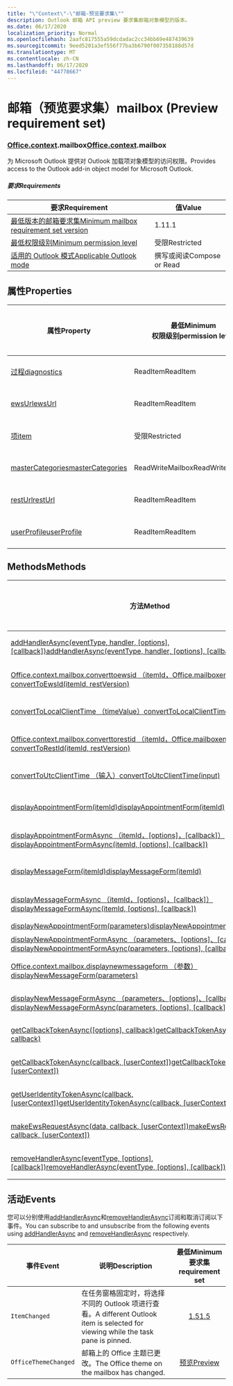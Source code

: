 ```yaml
---
title: "\"Context\"-\"邮箱-预览要求集\""
description: Outlook 邮箱 API preview 要求集邮箱对象模型的版本。
ms.date: 06/17/2020
localization_priority: Normal
ms.openlocfilehash: 2aafc817555a59dcdadac2cc34bb69e487439639
ms.sourcegitcommit: 9eed5201a3ef556f77ba3b6790f007358188d57d
ms.translationtype: MT
ms.contentlocale: zh-CN
ms.lasthandoff: 06/17/2020
ms.locfileid: "44778667"
---
```

# <a name="mailbox-preview-requirement-set"></a><span data-ttu-id="67805-103">邮箱（预览要求集）</span><span class="sxs-lookup"><span data-stu-id="67805-103">mailbox (Preview requirement set)</span></span>

### <a name="officecontextmailbox"></a><span data-ttu-id="67805-104">[Office](office.md)[.context](office.context.md).mailbox</span><span class="sxs-lookup"><span data-stu-id="67805-104">[Office](office.md)[.context](office.context.md).mailbox</span></span>

<span data-ttu-id="67805-105">为 Microsoft Outlook 提供对 Outlook 加载项对象模型的访问权限。</span><span class="sxs-lookup"><span data-stu-id="67805-105">Provides access to the Outlook add-in object model for Microsoft Outlook.</span></span>

##### <a name="requirements"></a><span data-ttu-id="67805-106">要求</span><span class="sxs-lookup"><span data-stu-id="67805-106">Requirements</span></span>

|<span data-ttu-id="67805-107">要求</span><span class="sxs-lookup"><span data-stu-id="67805-107">Requirement</span></span>| <span data-ttu-id="67805-108">值</span><span class="sxs-lookup"><span data-stu-id="67805-108">Value</span></span>|
|---|---|
|[<span data-ttu-id="67805-109">最低版本的邮箱要求集</span><span class="sxs-lookup"><span data-stu-id="67805-109">Minimum mailbox requirement set version</span></span>](../../requirement-sets/outlook-api-requirement-sets.md)| <span data-ttu-id="67805-110">1.1</span><span class="sxs-lookup"><span data-stu-id="67805-110">1.1</span></span>|
|[<span data-ttu-id="67805-111">最低权限级别</span><span class="sxs-lookup"><span data-stu-id="67805-111">Minimum permission level</span></span>](../../../outlook/understanding-outlook-add-in-permissions.md)| <span data-ttu-id="67805-112">受限</span><span class="sxs-lookup"><span data-stu-id="67805-112">Restricted</span></span>|
|[<span data-ttu-id="67805-113">适用的 Outlook 模式</span><span class="sxs-lookup"><span data-stu-id="67805-113">Applicable Outlook mode</span></span>](../../../outlook/outlook-add-ins-overview.md#extension-points)| <span data-ttu-id="67805-114">撰写或阅读</span><span class="sxs-lookup"><span data-stu-id="67805-114">Compose or Read</span></span>|

## <a name="properties"></a><span data-ttu-id="67805-115">属性</span><span class="sxs-lookup"><span data-stu-id="67805-115">Properties</span></span>

| <span data-ttu-id="67805-116">属性</span><span class="sxs-lookup"><span data-stu-id="67805-116">Property</span></span> | <span data-ttu-id="67805-117">最低</span><span class="sxs-lookup"><span data-stu-id="67805-117">Minimum</span></span><br><span data-ttu-id="67805-118">权限级别</span><span class="sxs-lookup"><span data-stu-id="67805-118">permission level</span></span> | <span data-ttu-id="67805-119">型号</span><span class="sxs-lookup"><span data-stu-id="67805-119">Modes</span></span> | <span data-ttu-id="67805-120">返回类型</span><span class="sxs-lookup"><span data-stu-id="67805-120">Return type</span></span> | <span data-ttu-id="67805-121">最低</span><span class="sxs-lookup"><span data-stu-id="67805-121">Minimum</span></span><br><span data-ttu-id="67805-122">要求集</span><span class="sxs-lookup"><span data-stu-id="67805-122">requirement set</span></span> |
|---|---|---|---|:---:|
| [<span data-ttu-id="67805-123">过程</span><span class="sxs-lookup"><span data-stu-id="67805-123">diagnostics</span></span>](/javascript/api/outlook/office.mailbox?view=outlook-js-preview#diagnostics) | <span data-ttu-id="67805-124">ReadItem</span><span class="sxs-lookup"><span data-stu-id="67805-124">ReadItem</span></span> | <span data-ttu-id="67805-125">撰写</span><span class="sxs-lookup"><span data-stu-id="67805-125">Compose</span></span><br><span data-ttu-id="67805-126">阅读</span><span class="sxs-lookup"><span data-stu-id="67805-126">Read</span></span> | [<span data-ttu-id="67805-127">Diagnostics</span><span class="sxs-lookup"><span data-stu-id="67805-127">Diagnostics</span></span>](/javascript/api/outlook/office.diagnostics?view=outlook-js-preview) | [<span data-ttu-id="67805-128">1.1</span><span class="sxs-lookup"><span data-stu-id="67805-128">1.1</span></span>](../requirement-set-1.1/outlook-requirement-set-1.1.md) |
| [<span data-ttu-id="67805-129">ewsUrl</span><span class="sxs-lookup"><span data-stu-id="67805-129">ewsUrl</span></span>](/javascript/api/outlook/office.mailbox?view=outlook-js-preview#ewsurl) | <span data-ttu-id="67805-130">ReadItem</span><span class="sxs-lookup"><span data-stu-id="67805-130">ReadItem</span></span> | <span data-ttu-id="67805-131">撰写</span><span class="sxs-lookup"><span data-stu-id="67805-131">Compose</span></span><br><span data-ttu-id="67805-132">阅读</span><span class="sxs-lookup"><span data-stu-id="67805-132">Read</span></span> | <span data-ttu-id="67805-133">String</span><span class="sxs-lookup"><span data-stu-id="67805-133">String</span></span> | [<span data-ttu-id="67805-134">1.1</span><span class="sxs-lookup"><span data-stu-id="67805-134">1.1</span></span>](../requirement-set-1.1/outlook-requirement-set-1.1.md) |
| [<span data-ttu-id="67805-135">项</span><span class="sxs-lookup"><span data-stu-id="67805-135">item</span></span>](office.context.mailbox.item.md) | <span data-ttu-id="67805-136">受限</span><span class="sxs-lookup"><span data-stu-id="67805-136">Restricted</span></span> | <span data-ttu-id="67805-137">撰写</span><span class="sxs-lookup"><span data-stu-id="67805-137">Compose</span></span><br><span data-ttu-id="67805-138">阅读</span><span class="sxs-lookup"><span data-stu-id="67805-138">Read</span></span> | [<span data-ttu-id="67805-139">项</span><span class="sxs-lookup"><span data-stu-id="67805-139">Item</span></span>](/javascript/api/outlook/office.item?view=outlook-js-preview) | [<span data-ttu-id="67805-140">1.1</span><span class="sxs-lookup"><span data-stu-id="67805-140">1.1</span></span>](../requirement-set-1.1/outlook-requirement-set-1.1.md) |
| [<span data-ttu-id="67805-141">masterCategories</span><span class="sxs-lookup"><span data-stu-id="67805-141">masterCategories</span></span>](/javascript/api/outlook/office.mailbox?view=outlook-js-preview#mastercategories) | <span data-ttu-id="67805-142">ReadWriteMailbox</span><span class="sxs-lookup"><span data-stu-id="67805-142">ReadWriteMailbox</span></span> | <span data-ttu-id="67805-143">撰写</span><span class="sxs-lookup"><span data-stu-id="67805-143">Compose</span></span><br><span data-ttu-id="67805-144">阅读</span><span class="sxs-lookup"><span data-stu-id="67805-144">Read</span></span> | [<span data-ttu-id="67805-145">MasterCategories</span><span class="sxs-lookup"><span data-stu-id="67805-145">MasterCategories</span></span>](/javascript/api/outlook/office.mastercategories?view=outlook-js-preview) | [<span data-ttu-id="67805-146">1.8</span><span class="sxs-lookup"><span data-stu-id="67805-146">1.8</span></span>](../requirement-set-1.8/outlook-requirement-set-1.8.md) |
| [<span data-ttu-id="67805-147">restUrl</span><span class="sxs-lookup"><span data-stu-id="67805-147">restUrl</span></span>](/javascript/api/outlook/office.mailbox?view=outlook-js-preview#resturl) | <span data-ttu-id="67805-148">ReadItem</span><span class="sxs-lookup"><span data-stu-id="67805-148">ReadItem</span></span> | <span data-ttu-id="67805-149">撰写</span><span class="sxs-lookup"><span data-stu-id="67805-149">Compose</span></span><br><span data-ttu-id="67805-150">阅读</span><span class="sxs-lookup"><span data-stu-id="67805-150">Read</span></span> | <span data-ttu-id="67805-151">String</span><span class="sxs-lookup"><span data-stu-id="67805-151">String</span></span> | [<span data-ttu-id="67805-152">1.5</span><span class="sxs-lookup"><span data-stu-id="67805-152">1.5</span></span>](../requirement-set-1.5/outlook-requirement-set-1.5.md) |
| [<span data-ttu-id="67805-153">userProfile</span><span class="sxs-lookup"><span data-stu-id="67805-153">userProfile</span></span>](/javascript/api/outlook/office.mailbox?view=outlook-js-preview#userprofile) | <span data-ttu-id="67805-154">ReadItem</span><span class="sxs-lookup"><span data-stu-id="67805-154">ReadItem</span></span> | <span data-ttu-id="67805-155">撰写</span><span class="sxs-lookup"><span data-stu-id="67805-155">Compose</span></span><br><span data-ttu-id="67805-156">阅读</span><span class="sxs-lookup"><span data-stu-id="67805-156">Read</span></span> | [<span data-ttu-id="67805-157">UserProfile</span><span class="sxs-lookup"><span data-stu-id="67805-157">UserProfile</span></span>](/javascript/api/outlook/office.userprofile?view=outlook-js-preview) | [<span data-ttu-id="67805-158">1.1</span><span class="sxs-lookup"><span data-stu-id="67805-158">1.1</span></span>](../requirement-set-1.1/outlook-requirement-set-1.1.md) |

## <a name="methods"></a><span data-ttu-id="67805-159">Methods</span><span class="sxs-lookup"><span data-stu-id="67805-159">Methods</span></span>

| <span data-ttu-id="67805-160">方法</span><span class="sxs-lookup"><span data-stu-id="67805-160">Method</span></span> | <span data-ttu-id="67805-161">最低</span><span class="sxs-lookup"><span data-stu-id="67805-161">Minimum</span></span><br><span data-ttu-id="67805-162">权限级别</span><span class="sxs-lookup"><span data-stu-id="67805-162">permission level</span></span> | <span data-ttu-id="67805-163">型号</span><span class="sxs-lookup"><span data-stu-id="67805-163">Modes</span></span> | <span data-ttu-id="67805-164">最低</span><span class="sxs-lookup"><span data-stu-id="67805-164">Minimum</span></span><br><span data-ttu-id="67805-165">要求集</span><span class="sxs-lookup"><span data-stu-id="67805-165">requirement set</span></span> |
|---|---|---|:---:|
| <span data-ttu-id="67805-166">[addHandlerAsync(eventType, handler, [options], [callback])](/javascript/api/outlook/office.mailbox?view=outlook-js-preview#addhandlerasync-eventtype--handler--options--callback-)</span><span class="sxs-lookup"><span data-stu-id="67805-166">[addHandlerAsync(eventType, handler, [options], [callback])](/javascript/api/outlook/office.mailbox?view=outlook-js-preview#addhandlerasync-eventtype--handler--options--callback-)</span></span> | <span data-ttu-id="67805-167">ReadItem</span><span class="sxs-lookup"><span data-stu-id="67805-167">ReadItem</span></span> | <span data-ttu-id="67805-168">撰写</span><span class="sxs-lookup"><span data-stu-id="67805-168">Compose</span></span><br><span data-ttu-id="67805-169">阅读</span><span class="sxs-lookup"><span data-stu-id="67805-169">Read</span></span> | [<span data-ttu-id="67805-170">1.5</span><span class="sxs-lookup"><span data-stu-id="67805-170">1.5</span></span>](../requirement-set-1.5/outlook-requirement-set-1.5.md) |
| [<span data-ttu-id="67805-171">Office.context.mailbox.converttoewsid （itemId，Office.mailboxenums.restversion）</span><span class="sxs-lookup"><span data-stu-id="67805-171">convertToEwsId(itemId, restVersion)</span></span>](/javascript/api/outlook/office.mailbox?view=outlook-js-preview#converttoewsid-itemid--restversion-) | <span data-ttu-id="67805-172">受限</span><span class="sxs-lookup"><span data-stu-id="67805-172">Restricted</span></span> | <span data-ttu-id="67805-173">撰写</span><span class="sxs-lookup"><span data-stu-id="67805-173">Compose</span></span><br><span data-ttu-id="67805-174">阅读</span><span class="sxs-lookup"><span data-stu-id="67805-174">Read</span></span> | [<span data-ttu-id="67805-175">1.3</span><span class="sxs-lookup"><span data-stu-id="67805-175">1.3</span></span>](../requirement-set-1.3/outlook-requirement-set-1.3.md) |
| [<span data-ttu-id="67805-176">convertToLocalClientTime （timeValue）</span><span class="sxs-lookup"><span data-stu-id="67805-176">convertToLocalClientTime(timeValue)</span></span>](/javascript/api/outlook/office.mailbox?view=outlook-js-preview#converttolocalclienttime-timevalue-) | <span data-ttu-id="67805-177">ReadItem</span><span class="sxs-lookup"><span data-stu-id="67805-177">ReadItem</span></span> | <span data-ttu-id="67805-178">撰写</span><span class="sxs-lookup"><span data-stu-id="67805-178">Compose</span></span><br><span data-ttu-id="67805-179">阅读</span><span class="sxs-lookup"><span data-stu-id="67805-179">Read</span></span> | [<span data-ttu-id="67805-180">1.1</span><span class="sxs-lookup"><span data-stu-id="67805-180">1.1</span></span>](../requirement-set-1.1/outlook-requirement-set-1.1.md) |
| [<span data-ttu-id="67805-181">Office.context.mailbox.converttorestid （itemId，Office.mailboxenums.restversion）</span><span class="sxs-lookup"><span data-stu-id="67805-181">convertToRestId(itemId, restVersion)</span></span>](/javascript/api/outlook/office.mailbox?view=outlook-js-preview#converttorestid-itemid--restversion-) | <span data-ttu-id="67805-182">受限</span><span class="sxs-lookup"><span data-stu-id="67805-182">Restricted</span></span> | <span data-ttu-id="67805-183">撰写</span><span class="sxs-lookup"><span data-stu-id="67805-183">Compose</span></span><br><span data-ttu-id="67805-184">阅读</span><span class="sxs-lookup"><span data-stu-id="67805-184">Read</span></span> | [<span data-ttu-id="67805-185">1.3</span><span class="sxs-lookup"><span data-stu-id="67805-185">1.3</span></span>](../requirement-set-1.3/outlook-requirement-set-1.3.md) |
| [<span data-ttu-id="67805-186">convertToUtcClientTime （输入）</span><span class="sxs-lookup"><span data-stu-id="67805-186">convertToUtcClientTime(input)</span></span>](/javascript/api/outlook/office.mailbox?view=outlook-js-preview#converttoutcclienttime-input-) | <span data-ttu-id="67805-187">ReadItem</span><span class="sxs-lookup"><span data-stu-id="67805-187">ReadItem</span></span> | <span data-ttu-id="67805-188">撰写</span><span class="sxs-lookup"><span data-stu-id="67805-188">Compose</span></span><br><span data-ttu-id="67805-189">阅读</span><span class="sxs-lookup"><span data-stu-id="67805-189">Read</span></span> | [<span data-ttu-id="67805-190">1.1</span><span class="sxs-lookup"><span data-stu-id="67805-190">1.1</span></span>](../requirement-set-1.1/outlook-requirement-set-1.1.md) |
| [<span data-ttu-id="67805-191">displayAppointmentForm(itemId)</span><span class="sxs-lookup"><span data-stu-id="67805-191">displayAppointmentForm(itemId)</span></span>](/javascript/api/outlook/office.mailbox?view=outlook-js-preview#displayappointmentform-itemid-) | <span data-ttu-id="67805-192">ReadItem</span><span class="sxs-lookup"><span data-stu-id="67805-192">ReadItem</span></span> | <span data-ttu-id="67805-193">撰写</span><span class="sxs-lookup"><span data-stu-id="67805-193">Compose</span></span><br><span data-ttu-id="67805-194">阅读</span><span class="sxs-lookup"><span data-stu-id="67805-194">Read</span></span> | [<span data-ttu-id="67805-195">1.1</span><span class="sxs-lookup"><span data-stu-id="67805-195">1.1</span></span>](../requirement-set-1.1/outlook-requirement-set-1.1.md) |
| <span data-ttu-id="67805-196">[displayAppointmentFormAsync （itemId，[options]，[callback]）](/javascript/api/outlook/office.mailbox?view=outlook-js-preview#displayappointmentform-itemid--options--callback-)</span><span class="sxs-lookup"><span data-stu-id="67805-196">[displayAppointmentFormAsync(itemId, [options], [callback])](/javascript/api/outlook/office.mailbox?view=outlook-js-preview#displayappointmentform-itemid--options--callback-)</span></span> | <span data-ttu-id="67805-197">ReadItem</span><span class="sxs-lookup"><span data-stu-id="67805-197">ReadItem</span></span> | <span data-ttu-id="67805-198">撰写</span><span class="sxs-lookup"><span data-stu-id="67805-198">Compose</span></span><br><span data-ttu-id="67805-199">阅读</span><span class="sxs-lookup"><span data-stu-id="67805-199">Read</span></span> | [<span data-ttu-id="67805-200">预览</span><span class="sxs-lookup"><span data-stu-id="67805-200">Preview</span></span>](outlook-requirement-set-preview.md) |
| [<span data-ttu-id="67805-201">displayMessageForm(itemId)</span><span class="sxs-lookup"><span data-stu-id="67805-201">displayMessageForm(itemId)</span></span>](/javascript/api/outlook/office.mailbox?view=outlook-js-preview#displaymessageform-itemid-) | <span data-ttu-id="67805-202">ReadItem</span><span class="sxs-lookup"><span data-stu-id="67805-202">ReadItem</span></span> | <span data-ttu-id="67805-203">撰写</span><span class="sxs-lookup"><span data-stu-id="67805-203">Compose</span></span><br><span data-ttu-id="67805-204">阅读</span><span class="sxs-lookup"><span data-stu-id="67805-204">Read</span></span> | [<span data-ttu-id="67805-205">1.1</span><span class="sxs-lookup"><span data-stu-id="67805-205">1.1</span></span>](../requirement-set-1.1/outlook-requirement-set-1.1.md) |
| <span data-ttu-id="67805-206">[displayMessageFormAsync （itemId，[options]，[callback]）](/javascript/api/outlook/office.mailbox?view=outlook-js-preview#displaymessageform-itemid--options--callback-)</span><span class="sxs-lookup"><span data-stu-id="67805-206">[displayMessageFormAsync(itemId, [options], [callback])](/javascript/api/outlook/office.mailbox?view=outlook-js-preview#displaymessageform-itemid--options--callback-)</span></span> | <span data-ttu-id="67805-207">ReadItem</span><span class="sxs-lookup"><span data-stu-id="67805-207">ReadItem</span></span> | <span data-ttu-id="67805-208">撰写</span><span class="sxs-lookup"><span data-stu-id="67805-208">Compose</span></span><br><span data-ttu-id="67805-209">阅读</span><span class="sxs-lookup"><span data-stu-id="67805-209">Read</span></span> | [<span data-ttu-id="67805-210">预览</span><span class="sxs-lookup"><span data-stu-id="67805-210">Preview</span></span>](outlook-requirement-set-preview.md) |
| [<span data-ttu-id="67805-211">displayNewAppointmentForm(parameters)</span><span class="sxs-lookup"><span data-stu-id="67805-211">displayNewAppointmentForm(parameters)</span></span>](/javascript/api/outlook/office.mailbox?view=outlook-js-preview#displaynewappointmentform-parameters-) | <span data-ttu-id="67805-212">ReadItem</span><span class="sxs-lookup"><span data-stu-id="67805-212">ReadItem</span></span> | <span data-ttu-id="67805-213">阅读</span><span class="sxs-lookup"><span data-stu-id="67805-213">Read</span></span> | [<span data-ttu-id="67805-214">1.1</span><span class="sxs-lookup"><span data-stu-id="67805-214">1.1</span></span>](../requirement-set-1.1/outlook-requirement-set-1.1.md) |
| <span data-ttu-id="67805-215">[displayNewAppointmentFormAsync （parameters、[options]、[callback]）](/javascript/api/outlook/office.mailbox?view=outlook-js-preview#displaynewappointmentform-parameters--options--callback-)</span><span class="sxs-lookup"><span data-stu-id="67805-215">[displayNewAppointmentFormAsync(parameters, [options], [callback])](/javascript/api/outlook/office.mailbox?view=outlook-js-preview#displaynewappointmentform-parameters--options--callback-)</span></span> | <span data-ttu-id="67805-216">ReadItem</span><span class="sxs-lookup"><span data-stu-id="67805-216">ReadItem</span></span> | <span data-ttu-id="67805-217">阅读</span><span class="sxs-lookup"><span data-stu-id="67805-217">Read</span></span> | [<span data-ttu-id="67805-218">预览</span><span class="sxs-lookup"><span data-stu-id="67805-218">Preview</span></span>](outlook-requirement-set-preview.md) |
| [<span data-ttu-id="67805-219">Office.context.mailbox.displaynewmessageform （参数）</span><span class="sxs-lookup"><span data-stu-id="67805-219">displayNewMessageForm(parameters)</span></span>](/javascript/api/outlook/office.mailbox?view=outlook-js-preview#displaynewmessageform-parameters-) | <span data-ttu-id="67805-220">ReadItem</span><span class="sxs-lookup"><span data-stu-id="67805-220">ReadItem</span></span> | <span data-ttu-id="67805-221">撰写</span><span class="sxs-lookup"><span data-stu-id="67805-221">Compose</span></span><br><span data-ttu-id="67805-222">阅读</span><span class="sxs-lookup"><span data-stu-id="67805-222">Read</span></span> | [<span data-ttu-id="67805-223">1.6</span><span class="sxs-lookup"><span data-stu-id="67805-223">1.6</span></span>](../requirement-set-1.6/outlook-requirement-set-1.6.md) |
| <span data-ttu-id="67805-224">[displayNewMessageFormAsync （parameters、[options]、[callback]）](/javascript/api/outlook/office.mailbox?view=outlook-js-preview#displaynewmessageform-parameters--options--callback-)</span><span class="sxs-lookup"><span data-stu-id="67805-224">[displayNewMessageFormAsync(parameters, [options], [callback])](/javascript/api/outlook/office.mailbox?view=outlook-js-preview#displaynewmessageform-parameters--options--callback-)</span></span> | <span data-ttu-id="67805-225">ReadItem</span><span class="sxs-lookup"><span data-stu-id="67805-225">ReadItem</span></span> | <span data-ttu-id="67805-226">撰写</span><span class="sxs-lookup"><span data-stu-id="67805-226">Compose</span></span><br><span data-ttu-id="67805-227">阅读</span><span class="sxs-lookup"><span data-stu-id="67805-227">Read</span></span> | [<span data-ttu-id="67805-228">预览</span><span class="sxs-lookup"><span data-stu-id="67805-228">Preview</span></span>](outlook-requirement-set-preview.md) |
| <span data-ttu-id="67805-229">[getCallbackTokenAsync([options], callback)](/javascript/api/outlook/office.mailbox?view=outlook-js-preview#getcallbacktokenasync-options--callback-)</span><span class="sxs-lookup"><span data-stu-id="67805-229">[getCallbackTokenAsync([options], callback)](/javascript/api/outlook/office.mailbox?view=outlook-js-preview#getcallbacktokenasync-options--callback-)</span></span> | <span data-ttu-id="67805-230">ReadItem</span><span class="sxs-lookup"><span data-stu-id="67805-230">ReadItem</span></span> | <span data-ttu-id="67805-231">撰写</span><span class="sxs-lookup"><span data-stu-id="67805-231">Compose</span></span><br><span data-ttu-id="67805-232">阅读</span><span class="sxs-lookup"><span data-stu-id="67805-232">Read</span></span> | [<span data-ttu-id="67805-233">1.5</span><span class="sxs-lookup"><span data-stu-id="67805-233">1.5</span></span>](../requirement-set-1.5/outlook-requirement-set-1.5.md) |
| <span data-ttu-id="67805-234">[getCallbackTokenAsync(callback, [userContext])](/javascript/api/outlook/office.mailbox?view=outlook-js-preview#getcallbacktokenasync-callback--usercontext-)</span><span class="sxs-lookup"><span data-stu-id="67805-234">[getCallbackTokenAsync(callback, [userContext])](/javascript/api/outlook/office.mailbox?view=outlook-js-preview#getcallbacktokenasync-callback--usercontext-)</span></span> | <span data-ttu-id="67805-235">ReadItem</span><span class="sxs-lookup"><span data-stu-id="67805-235">ReadItem</span></span> | <span data-ttu-id="67805-236">撰写</span><span class="sxs-lookup"><span data-stu-id="67805-236">Compose</span></span><br><span data-ttu-id="67805-237">阅读</span><span class="sxs-lookup"><span data-stu-id="67805-237">Read</span></span> | [<span data-ttu-id="67805-238">1.3</span><span class="sxs-lookup"><span data-stu-id="67805-238">1.3</span></span>](../requirement-set-1.3/outlook-requirement-set-1.3.md)<br>[<span data-ttu-id="67805-239">1.1</span><span class="sxs-lookup"><span data-stu-id="67805-239">1.1</span></span>](../requirement-set-1.1/outlook-requirement-set-1.1.md) |
| <span data-ttu-id="67805-240">[getUserIdentityTokenAsync(callback, [userContext])](/javascript/api/outlook/office.mailbox?view=outlook-js-preview#getuseridentitytokenasync-callback--usercontext-)</span><span class="sxs-lookup"><span data-stu-id="67805-240">[getUserIdentityTokenAsync(callback, [userContext])](/javascript/api/outlook/office.mailbox?view=outlook-js-preview#getuseridentitytokenasync-callback--usercontext-)</span></span> | <span data-ttu-id="67805-241">ReadItem</span><span class="sxs-lookup"><span data-stu-id="67805-241">ReadItem</span></span> | <span data-ttu-id="67805-242">撰写</span><span class="sxs-lookup"><span data-stu-id="67805-242">Compose</span></span><br><span data-ttu-id="67805-243">阅读</span><span class="sxs-lookup"><span data-stu-id="67805-243">Read</span></span> | [<span data-ttu-id="67805-244">1.1</span><span class="sxs-lookup"><span data-stu-id="67805-244">1.1</span></span>](../requirement-set-1.1/outlook-requirement-set-1.1.md) |
| <span data-ttu-id="67805-245">[makeEwsRequestAsync(data, callback, [userContext])](/javascript/api/outlook/office.mailbox?view=outlook-js-preview#makeewsrequestasync-data--callback--usercontext-)</span><span class="sxs-lookup"><span data-stu-id="67805-245">[makeEwsRequestAsync(data, callback, [userContext])](/javascript/api/outlook/office.mailbox?view=outlook-js-preview#makeewsrequestasync-data--callback--usercontext-)</span></span> | <span data-ttu-id="67805-246">ReadWriteMailbox</span><span class="sxs-lookup"><span data-stu-id="67805-246">ReadWriteMailbox</span></span> | <span data-ttu-id="67805-247">撰写</span><span class="sxs-lookup"><span data-stu-id="67805-247">Compose</span></span><br><span data-ttu-id="67805-248">阅读</span><span class="sxs-lookup"><span data-stu-id="67805-248">Read</span></span> | [<span data-ttu-id="67805-249">1.1</span><span class="sxs-lookup"><span data-stu-id="67805-249">1.1</span></span>](../requirement-set-1.1/outlook-requirement-set-1.1.md) |
| <span data-ttu-id="67805-250">[removeHandlerAsync(eventType, [options], [callback])](/javascript/api/outlook/office.mailbox?view=outlook-js-preview#removehandlerasync-eventtype--options--callback-)</span><span class="sxs-lookup"><span data-stu-id="67805-250">[removeHandlerAsync(eventType, [options], [callback])](/javascript/api/outlook/office.mailbox?view=outlook-js-preview#removehandlerasync-eventtype--options--callback-)</span></span> | <span data-ttu-id="67805-251">ReadItem</span><span class="sxs-lookup"><span data-stu-id="67805-251">ReadItem</span></span> | <span data-ttu-id="67805-252">撰写</span><span class="sxs-lookup"><span data-stu-id="67805-252">Compose</span></span><br><span data-ttu-id="67805-253">阅读</span><span class="sxs-lookup"><span data-stu-id="67805-253">Read</span></span> | [<span data-ttu-id="67805-254">1.5</span><span class="sxs-lookup"><span data-stu-id="67805-254">1.5</span></span>](../requirement-set-1.5/outlook-requirement-set-1.5.md) |

## <a name="events"></a><span data-ttu-id="67805-255">活动</span><span class="sxs-lookup"><span data-stu-id="67805-255">Events</span></span>

<span data-ttu-id="67805-256">您可以分别使用[addHandlerAsync](/javascript/api/outlook/office.mailbox?view=outlook-js-preview#addhandlerasync-eventtype--handler--options--callback-)和[removeHandlerAsync](/javascript/api/outlook/office.mailbox?view=outlook-js-preview#removehandlerasync-eventtype--options--callback-)订阅和取消订阅以下事件。</span><span class="sxs-lookup"><span data-stu-id="67805-256">You can subscribe to and unsubscribe from the following events using [addHandlerAsync](/javascript/api/outlook/office.mailbox?view=outlook-js-preview#addhandlerasync-eventtype--handler--options--callback-) and [removeHandlerAsync](/javascript/api/outlook/office.mailbox?view=outlook-js-preview#removehandlerasync-eventtype--options--callback-) respectively.</span></span>

| <span data-ttu-id="67805-257">事件</span><span class="sxs-lookup"><span data-stu-id="67805-257">Event</span></span> | <span data-ttu-id="67805-258">说明</span><span class="sxs-lookup"><span data-stu-id="67805-258">Description</span></span> | <span data-ttu-id="67805-259">最低</span><span class="sxs-lookup"><span data-stu-id="67805-259">Minimum</span></span><br><span data-ttu-id="67805-260">要求集</span><span class="sxs-lookup"><span data-stu-id="67805-260">requirement set</span></span> |
|---|---|:---:|
|`ItemChanged`| <span data-ttu-id="67805-261">在任务窗格固定时，将选择不同的 Outlook 项进行查看。</span><span class="sxs-lookup"><span data-stu-id="67805-261">A different Outlook item is selected for viewing while the task pane is pinned.</span></span> | [<span data-ttu-id="67805-262">1.5</span><span class="sxs-lookup"><span data-stu-id="67805-262">1.5</span></span>](../requirement-set-1.5/outlook-requirement-set-1.5.md) |
|`OfficeThemeChanged`| <span data-ttu-id="67805-263">邮箱上的 Office 主题已更改。</span><span class="sxs-lookup"><span data-stu-id="67805-263">The Office theme on the mailbox has changed.</span></span> | [<span data-ttu-id="67805-264">预览</span><span class="sxs-lookup"><span data-stu-id="67805-264">Preview</span></span>](../preview-requirement-set/outlook-requirement-set-preview.md) |
